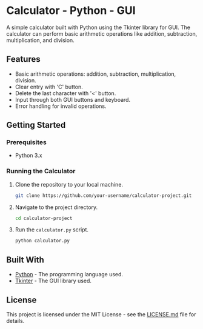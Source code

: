 # Calculator - Python - GUI
A simple calculator built with Python using the Tkinter library for GUI. The calculator can perform basic arithmetic operations like addition, subtraction, multiplication, and division.


## Features

- Basic arithmetic operations: addition, subtraction, multiplication, division.
- Clear entry with 'C' button.
- Delete the last character with '<' button.
- Input through both GUI buttons and keyboard.
- Error handling for invalid operations.

## Getting Started

### Prerequisites

- Python 3.x

### Running the Calculator

1. Clone the repository to your local machine.
   ```bash
   git clone https://github.com/your-username/calculator-project.git
   ```
2. Navigate to the project directory.
   ```bash
   cd calculator-project
   ```
3. Run the `calculator.py` script.
   ```bash
   python calculator.py
   ```

## Built With

- [Python](https://www.python.org/) - The programming language used.
- [Tkinter](https://docs.python.org/3/library/tkinter.html) - The GUI library used.

## License

This project is licensed under the MIT License - see the [LICENSE.md](LICENSE.md) file for details.



